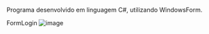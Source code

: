 Programa desenvolvido em linguagem C#, utilizando WindowsForm.


FormLogin
![image](https://github.com/user-attachments/assets/650d2996-bfc4-45de-8816-49e0a67a3367)


